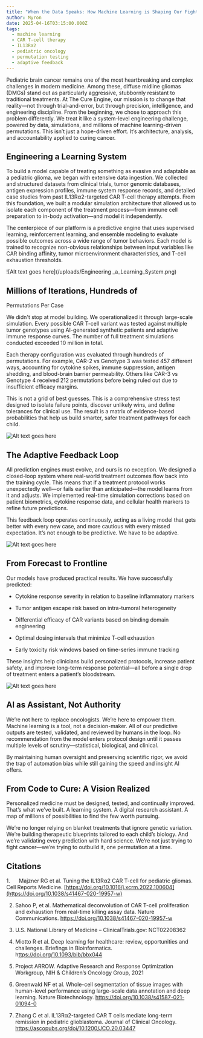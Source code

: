 ```yaml
---
title: "When the Data Speaks: How Machine Learning is Shaping Our Fight"
author: Myron
date: 2025-04-16T03:15:00.000Z
tags:
  - machine learning
  - CAR T-cell therapy
  - IL13Ra2
  - pediatric oncology
  - permutation testing
  - adaptive feedback
---
```

Pediatric brain cancer remains one of the most heartbreaking
and complex challenges in modern medicine. Among these, diffuse midline gliomas
(DMGs) stand out as particularly aggressive, stubbornly resistant to
traditional treatments. At The Cure Engine, our mission is to change that
reality—not through trial-and-error, but through precision, intelligence, and
engineering discipline. From the beginning, we chose to approach this problem
differently. We treat it like a system-level engineering challenge, powered by
data, simulations, and millions of machine learning-driven permutations. This
isn’t just a hope-driven effort. It’s architecture, analysis, and accountability
applied to curing cancer.

## Engineering a Learning System

To build a model capable of treating something as evasive
and adaptable as a pediatric glioma, we began with extensive data ingestion. We
collected and structured datasets from clinical trials, tumor genomic
databases, antigen expression profiles, immune system response records, and
detailed case studies from past IL13Rα2-targeted CAR T-cell therapy attempts.
From this foundation, we built a modular simulation architecture that allowed
us to isolate each component of the treatment process—from immune cell preparation
to in-body activation—and model it independently.

The centerpiece of our platform is a predictive engine that uses supervised
learning, reinforcement learning, and ensemble modeling to evaluate possible
outcomes across a wide range of tumor behaviors. Each model is trained to
recognize non-obvious relationships between input variables like CAR binding
affinity, tumor microenvironment characteristics, and T-cell exhaustion
thresholds.

![Alt text goes here](/uploads/Engineering _a_Learning_System.png)

## Millions of Iterations, Hundreds of
Permutations Per Case

We didn't stop at model building. We operationalized it
through large-scale simulation. Every possible CAR T-cell variant was tested
against multiple tumor genotypes using AI-generated synthetic patients and
adaptive immune response curves. The number of full treatment simulations
conducted exceeded 10 million in total.

Each therapy configuration was evaluated through hundreds of permutations. For
example, CAR-2 vs Genotype 3 was tested 457 different ways, accounting for
cytokine spikes, immune suppression, antigen shedding, and blood-brain barrier
permeability. Others like CAR-3 vs Genotype 4 received 212 permutations before
being ruled out due to insufficient efficacy margins.

This is not a grid of best guesses. This is a comprehensive stress test
designed to isolate failure points, discover unlikely wins, and define
tolerances for clinical use. The result is a matrix of evidence-based
probabilities that help us build smarter, safer treatment pathways for each
child.

![Alt text goes here](/uploads/Permutation_Testing_Matrix.png)

## The Adaptive Feedback Loop

All prediction engines must evolve, and ours is no
exception. We designed a closed-loop system where real-world treatment outcomes
flow back into the training cycle. This means that if a treatment protocol
works unexpectedly well—or fails earlier than anticipated—the model learns from
it and adjusts. We implemented real-time simulation corrections based on
patient biometrics, cytokine response data, and cellular health markers to
refine future predictions.

This feedback loop operates continuously, acting as a living model that gets
better with every new case, and more cautious with every missed expectation.
It’s not enough to be predictive. We have to be adaptive.

![Alt text goes here](/uploads/Adaptive_Feedback_Loop.png)

## From Forecast to Frontline

Our models have produced practical results. We have
successfully predicted:

- Cytokine response severity in relation to baseline inflammatory markers

- Tumor antigen escape risk based on intra-tumoral heterogeneity

- Differential efficacy of CAR variants based on binding domain engineering

- Optimal dosing intervals that minimize T-cell exhaustion

- Early toxicity risk windows based on time-series immune tracking

These insights help clinicians build personalized protocols, increase patient
safety, and improve long-term response potential—all before a single drop of
treatment enters a patient’s bloodstream.

![Alt text goes here](/uploads/Forecast_to_Frontline.png)

## AI as Assistant, Not Authority

We’re not here to replace oncologists. We’re here to empower
them. Machine learning is a tool, not a decision-maker. All of our predictive
outputs are tested, validated, and reviewed by humans in the loop. No
recommendation from the model enters protocol design until it passes multiple
levels of scrutiny—statistical, biological, and clinical.

By maintaining human oversight and preserving scientific rigor, we avoid the
trap of automation bias while still gaining the speed and insight AI offers.

## From Code to Cure: A Vision Realized

Personalized medicine must be designed, tested, and
continually improved. That’s what we’ve built. A learning system. A digital
research assistant. A map of millions of possibilities to find the few worth
pursuing.

We’re no longer relying on blanket treatments that ignore genetic variation.
We’re building therapeutic blueprints tailored to each child’s biology. And
we’re validating every prediction with hard science. We’re not just trying to
fight cancer—we’re trying to outbuild it, one permutation at a time.

## Citations

1.     
Majzner
RG et al. Tuning the IL13Rα2 CAR T-cell for pediatric gliomas. Cell
Reports Medicine. [https://doi.org/10.1016/j.xcrm.2022.100604](https://doi.org/10.1038/s41467-020-19957-w)

2. Sahoo P, et al. Mathematical deconvolution of CAR T-cell proliferation and
exhaustion from real-time killing assay data. Nature Communications.
<https://doi.org/10.1038/s41467-020-19957-w>

3. U.S. National Library of Medicine – ClinicalTrials.gov: NCT02208362

4. Miotto R et al. Deep learning for healthcare: review, opportunities and
challenges. Briefings in Bioinformatics. h<ttps://doi.org/10.1093/bib/bbx044>

5. Project ARROW. Adaptive Research and Response Optimization Workgroup, NIH
& Children’s Oncology Group, 2021

6. Greenwald NF et al. Whole-cell segmentation of tissue images with
human-level performance using large-scale data annotation and deep learning. Nature Biotechnology.
<https://doi.org/10.1038/s41587-021-01094-0>

7. Zhang C et al. IL13Rα2-targeted CAR T cells mediate long-term
remission in pediatric glioblastoma. Journal of Clinical Oncology. <https://ascopubs.org/doi/10.1200/JCO.20.03447>
